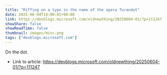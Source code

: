 ```yaml
---
title: "Riffing on a typo in the name of the opera Turandot"
date: 2025-06-04T14:00:01+00:00
link: https://devblogs.microsoft.com/oldnewthing/20250604-01/?p=111247
showShare: false
showReadTime: false
thumbnail: images/misc.png
tags: ["devblogs.microsoft.com"]
---
```

On the dot.

- Link to article: https://devblogs.microsoft.com/oldnewthing/20250604-01/?p=111247